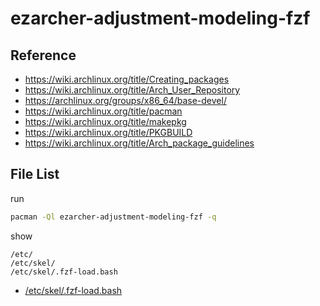 
# ezarcher-adjustment-modeling-fzf


## Reference

* https://wiki.archlinux.org/title/Creating_packages
* https://wiki.archlinux.org/title/Arch_User_Repository
* https://archlinux.org/groups/x86_64/base-devel/
* https://wiki.archlinux.org/title/pacman
* https://wiki.archlinux.org/title/makepkg
* https://wiki.archlinux.org/title/PKGBUILD
* https://wiki.archlinux.org/title/Arch_package_guidelines


## File List

run

``` sh
pacman -Ql ezarcher-adjustment-modeling-fzf -q
```

show

```
/etc/
/etc/skel/
/etc/skel/.fzf-load.bash
```

* [/etc/skel/.fzf-load.bash](asset/overlay/etc/skel/.fzf-load.bash)
